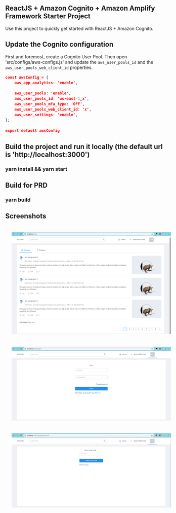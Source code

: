 ## ReactJS + Amazon Cognito + Amazon Amplify Framework Starter Project
Use this project to quickly get started with ReactJS + Amazon Cognito.

## Update the Cognito configuration
First and foremost, create a Cognito User Pool. Then open 'src/configs/aws-configs.js' and update the `aws_user_pools_id` and the `aws_user_pools_web_client_id` properties.
 
```json
const awsConfig = {
    aws_app_analytics: 'enable',

    aws_user_pools: 'enable',
    aws_user_pools_id: 'us-east-1_x',
    aws_user_pools_mfa_type: 'OFF',
    aws_user_pools_web_client_id: 'x',
    aws_user_settings: 'enable',
};

export default awsConfig
```

## Build the project and run it locally (the default url is 'http://localhost:3000')

### yarn install && yarn start

## Build for PRD

### yarn build

## Screenshots

<img src="public/img/homepage.png"
     style="float: left; margin: 20px;" />

<img src="public/img/login.png"
     style="float: left; margin: 20px;" />

<img src="public/img/password-reset.png"
     style="float: left; margin: 20px;" />

